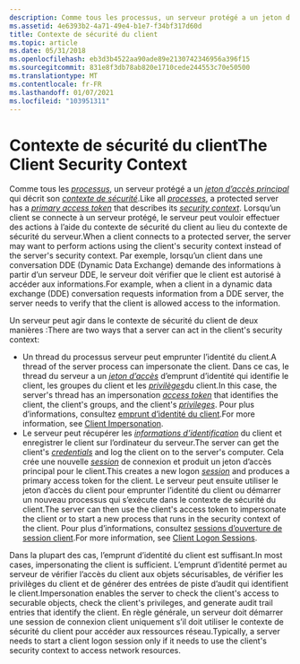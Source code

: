 ```yaml
---
description: Comme tous les processus, un serveur protégé a un jeton d’accès principal qui décrit son contexte de sécurité.
ms.assetid: 4e6393b2-4a71-49e4-b1e7-f34bf317d60d
title: Contexte de sécurité du client
ms.topic: article
ms.date: 05/31/2018
ms.openlocfilehash: eb3d3b4522aa90ade89e2130742346956a396f15
ms.sourcegitcommit: 831e8f3db78ab820e1710cede244553c70e50500
ms.translationtype: MT
ms.contentlocale: fr-FR
ms.lasthandoff: 01/07/2021
ms.locfileid: "103951311"
---
```

# <a name="the-client-security-context"></a><span data-ttu-id="a78c0-103">Contexte de sécurité du client</span><span class="sxs-lookup"><span data-stu-id="a78c0-103">The Client Security Context</span></span>

<span data-ttu-id="a78c0-104">Comme tous les [*processus*](/windows/desktop/SecGloss/p-gly), un serveur protégé a un [*jeton d’accès principal*](/windows/desktop/SecGloss/p-gly) qui décrit son [*contexte de sécurité*](/windows/desktop/SecGloss/s-gly).</span><span class="sxs-lookup"><span data-stu-id="a78c0-104">Like all [*processes*](/windows/desktop/SecGloss/p-gly), a protected server has a [*primary access token*](/windows/desktop/SecGloss/p-gly) that describes its [*security context*](/windows/desktop/SecGloss/s-gly).</span></span> <span data-ttu-id="a78c0-105">Lorsqu’un client se connecte à un serveur protégé, le serveur peut vouloir effectuer des actions à l’aide du contexte de sécurité du client au lieu du contexte de sécurité du serveur.</span><span class="sxs-lookup"><span data-stu-id="a78c0-105">When a client connects to a protected server, the server may want to perform actions using the client's security context instead of the server's security context.</span></span> <span data-ttu-id="a78c0-106">Par exemple, lorsqu’un client dans une conversation DDE (Dynamic Data Exchange) demande des informations à partir d’un serveur DDE, le serveur doit vérifier que le client est autorisé à accéder aux informations.</span><span class="sxs-lookup"><span data-stu-id="a78c0-106">For example, when a client in a dynamic data exchange (DDE) conversation requests information from a DDE server, the server needs to verify that the client is allowed access to the information.</span></span>

<span data-ttu-id="a78c0-107">Un serveur peut agir dans le contexte de sécurité du client de deux manières :</span><span class="sxs-lookup"><span data-stu-id="a78c0-107">There are two ways that a server can act in the client's security context:</span></span>

-   <span data-ttu-id="a78c0-108">Un thread du processus serveur peut emprunter l’identité du client.</span><span class="sxs-lookup"><span data-stu-id="a78c0-108">A thread of the server process can impersonate the client.</span></span> <span data-ttu-id="a78c0-109">Dans ce cas, le thread du serveur a un [*jeton d’accès*](/windows/desktop/SecGloss/a-gly) d’emprunt d’identité qui identifie le client, les groupes du client et les [*privilèges*](/windows/desktop/SecGloss/p-gly)du client.</span><span class="sxs-lookup"><span data-stu-id="a78c0-109">In this case, the server's thread has an impersonation [*access token*](/windows/desktop/SecGloss/a-gly) that identifies the client, the client's groups, and the client's [*privileges*](/windows/desktop/SecGloss/p-gly).</span></span> <span data-ttu-id="a78c0-110">Pour plus d’informations, consultez [emprunt d’identité du client](client-impersonation.md).</span><span class="sxs-lookup"><span data-stu-id="a78c0-110">For more information, see [Client Impersonation](client-impersonation.md).</span></span>
-   <span data-ttu-id="a78c0-111">Le serveur peut récupérer les [*informations d’identification*](/windows/desktop/SecGloss/c-gly) du client et enregistrer le client sur l’ordinateur du serveur.</span><span class="sxs-lookup"><span data-stu-id="a78c0-111">The server can get the client's [*credentials*](/windows/desktop/SecGloss/c-gly) and log the client on to the server's computer.</span></span> <span data-ttu-id="a78c0-112">Cela crée une nouvelle [*session*](/windows/desktop/SecGloss/s-gly) de connexion et produit un jeton d’accès principal pour le client.</span><span class="sxs-lookup"><span data-stu-id="a78c0-112">This creates a new logon [*session*](/windows/desktop/SecGloss/s-gly) and produces a primary access token for the client.</span></span> <span data-ttu-id="a78c0-113">Le serveur peut ensuite utiliser le jeton d’accès du client pour emprunter l’identité du client ou démarrer un nouveau processus qui s’exécute dans le contexte de sécurité du client.</span><span class="sxs-lookup"><span data-stu-id="a78c0-113">The server can then use the client's access token to impersonate the client or to start a new process that runs in the security context of the client.</span></span> <span data-ttu-id="a78c0-114">Pour plus d’informations, consultez [sessions d’ouverture de session client](client-logon-sessions.md).</span><span class="sxs-lookup"><span data-stu-id="a78c0-114">For more information, see [Client Logon Sessions](client-logon-sessions.md).</span></span>

<span data-ttu-id="a78c0-115">Dans la plupart des cas, l’emprunt d’identité du client est suffisant.</span><span class="sxs-lookup"><span data-stu-id="a78c0-115">In most cases, impersonating the client is sufficient.</span></span> <span data-ttu-id="a78c0-116">L’emprunt d’identité permet au serveur de vérifier l’accès du client aux objets sécurisables, de vérifier les privilèges du client et de générer des entrées de piste d’audit qui identifient le client.</span><span class="sxs-lookup"><span data-stu-id="a78c0-116">Impersonation enables the server to check the client's access to securable objects, check the client's privileges, and generate audit trail entries that identify the client.</span></span> <span data-ttu-id="a78c0-117">En règle générale, un serveur doit démarrer une session de connexion client uniquement s’il doit utiliser le contexte de sécurité du client pour accéder aux ressources réseau.</span><span class="sxs-lookup"><span data-stu-id="a78c0-117">Typically, a server needs to start a client logon session only if it needs to use the client's security context to access network resources.</span></span>

 

 
